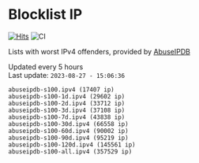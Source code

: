 # Blocklist IP

[![Hits](https://hits.seeyoufarm.com/api/count/incr/badge.svg?url=https%3A%2F%2Fgithub.com%2Fborestad%2Fblocklist-ip%2F&count_bg=%2379C83D&title_bg=%23555555&icon=&icon_color=%23E7E7E7&title=hits&edge_flat=false)](https://hits.seeyoufarm.com)  ![CI](https://img.shields.io/github/workflow/status/borestad/blocklist-ip/CI?style=flat-square)

Lists with worst IPv4 offenders, provided by [AbuseIPDB](https://www.abuseipdb.com/)

<!-- FOOTER-PLACEHOLDER -->
Updated every 5 hours<br>
Last update: `2023-08-27 - 15:06:36`
```
abuseipdb-s100.ipv4 (17407 ip)
abuseipdb-s100-1d.ipv4 (29602 ip)
abuseipdb-s100-2d.ipv4 (33712 ip)
abuseipdb-s100-3d.ipv4 (37108 ip)
abuseipdb-s100-7d.ipv4 (43838 ip)
abuseipdb-s100-30d.ipv4 (66558 ip)
abuseipdb-s100-60d.ipv4 (90002 ip)
abuseipdb-s100-90d.ipv4 (95219 ip)
abuseipdb-s100-120d.ipv4 (145561 ip)
abuseipdb-s100-all.ipv4 (357529 ip)
```
